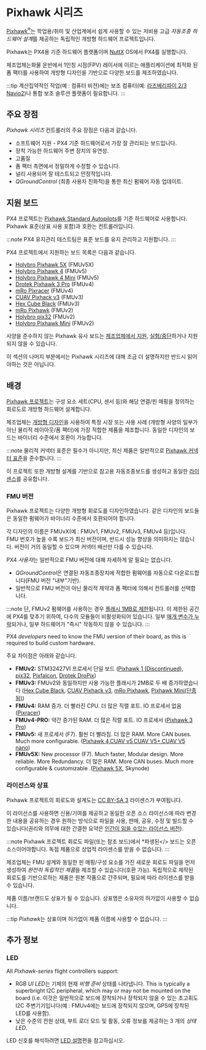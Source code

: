 # Pixhawk 시리즈

[Pixhawk<sup>&reg;</sup>](https://pixhawk.org/)는 학업용/취미 및 산업계에서 쉽게 사용할 수 있는 저비용 고급 *자동조종 하드웨어 설계*를 제공하는 독립적인 개방형 하드웨어 프로젝트입니다.

Pixhawk는 PX4용 기준 하드웨어 플랫폼이며 [NuttX](https://nuttx.apache.org/) OS에서 PX4를 실행합니다.

제조업체는화물 운반에서 1인칭 시점(FPV) 레이서에 이르는 애플리케이션에 최적화 된 폼 팩터를 사용하여 개방형 디자인을 기반으로 다양한 보드를 제조하였습니다.

:::tip
계산집약적인 작업(예 : 컴퓨터 비전)에는 보조 컴퓨터(예: [라즈베리파이 2/3 Navio2](../flight_controller/raspberry_pi_navio2.md))나 통합 보조 솔루션 플랫폼이 필요합니다.
:::

## 주요 장점

*Pixhawk 시리즈* 컨트롤러의 주요 장점은 다음과 같습니다.
* 소프트웨어 지원 - PX4 기준 하드웨어로서 가장 잘 관리되는 보드입니다.
* 장착 가능한 하드웨어 주변 장치의 유연성.
* 고품질
* 폼 팩터 측면에서 정밀하게 수정할 수 있습니다.
* 널리 사용되어 잘 테스트되고 안정적입니다.
* *QGroundControl* (최종 사용자 친화적)을 통한 최신 펌웨어 자동 업데이트.


<span id="recommended"></span>
## 지원 보드

PX4 프로젝트는 [Pixhawk Standard Autopilots](../flight_controller/autopilot_pixhawk_standard.md)를 기준 하드웨어로 사용합니다. Pixhawk 표준(상표 사용 포함)과 호환는 컨트롤러입니다.

:::note
PX4 유지관리 테스트팀은 표준 보드를 유지 관리하고 지원합니다.
:::

PX4 프로젝트에서 지원하는 보드 목록은 다음과 같습니다.
* [Holybro Pixhawk 5X](../flight_controller/pixhawk5x.md) (FMUv5X)
* [Holybro Pixhawk 4](../flight_controller/pixhawk4.md) (FMUv5)
* [Holybro Pixhawk 4 Mini](../flight_controller/pixhawk4_mini.md) (FMUv5)
* [Drotek Pixhawk 3 Pro](../flight_controller/pixhawk3_pro.md) (FMUv4)
* [mRo Pixracer](../flight_controller/pixracer.md)  (FMUv4)
* [CUAV Pixhack v3](../flight_controller/pixhack_v3.md) (FMUv3)
* [Hex Cube Black](../flight_controller/pixhawk-2.md) (FMUv3)
* [mRo Pixhawk](../flight_controller/mro_pixhawk.md) (FMUv2)
* [Holybro pix32](../flight_controller/holybro_pix32.md) (FMUv2)
* [Holybro Pixhawk Mini](../flight_controller/pixhawk_mini.md) (FMUv2)

사양을 준수하지 않는 Pixhawk 유사 보드는 [제조업체에서 지원](../flight_controller/autopilot_manufacturer_supported.md), [실험/중단](../flight_controller/autopilot_experimental.md)하거나 지원되지 않을 수 있습니다.

이 섹션의 나머지 부분에서는 Pixhawk 시리즈에 대해 조금 더 설명하지만 반드시 읽어야하는 것은 아닙니다.

## 배경

[Pixhawk 프로젝트](https://pixhawk.org/)는 구성 요소 세트(CPU, 센서 등)와 해당 연결/핀 매핑을 정의하는 회로도로 개방형 하드웨어 설계합니다.

제조업체는 [개방형 디자인](https://github.com/pixhawk/Hardware)을 사용하여 특정 시장 또는 사용 사례 (개방형 사양의 일부가 아닌 물리적 레이아웃/폼 팩터)에 가장 적합한 제품을 제조합니다. 동일한 디자인의 보드는 바이너리 수준에서 호환이 가능합니다.

:::note
물리적 커넥터 표준은 필수가 아니지만, 최신 제품은 일반적으로 [Pixhawk 커넥터 표준](https://pixhawk.org/pixhawk-connector-standard/)을 준수합니다.
:::

이 프로젝트 또한 개방형 설계를 기반으로 참고용 자동조종보드를 생성하고 동일한 [라이센스](#licensing-and-trademarks)를 공유합니다.

<span id="fmu_versions"></span>
### FMU 버전

Pixhawk 프로젝트는 다양한 개방형 회로도를 디자인하였습니다. 같은 디자인의 보드들은 동일한 펌웨어가 바이너리 수준에서 호환되어야 합니다.

각 디자인의 이름은 FMUvX(예 : FMUv1, FMUv2, FMUv3, FMUv4 등)입니다. FMU 번호가 높을 수록 보드가 최신 버전이며, 반드시 성능 향상을 의미하지는 않습니다. 버전이 거의 동일할 수 있으며 커넥터 배선만 다를 수 있습니다.

PX4 *사용자*는 일반적으로 FMU 버전에 대해 자세하게 알 필요는 없습니다.
  - *QGroundControl*은 연결된 자동조종장치에 적합한 펌웨어를 자동으로 다운로드합니다(FMU 버전 "내부"기반).
  - 일반적으로 FMU 버전이 아닌 물리적 제약과 폼 팩터에 의해서 컨트롤러를 선택합니다.

:::note
단, FMUv2 펌웨어를 사용하는 경우 [플래시 1MB로 제한](../flight_controller/silicon_errata.md#fmuv2-pixhawk-silicon-errata)됩니다. 이 제한된 공간에 PX4를 맞추기 위하여, 다수의 모듈들이 비활성화되어 있습니다. 일부 [매개 변수가 누락](../advanced_config/parameters.md#missing)되거나, 일부 하드웨어가 "즉시" 작동하지 않을 수 있습니다.
:::

PX4 *developers* need to know the FMU version of their board, as this is required to build custom hardware.

주요 차이점은 아래와 같습니다.

- **FMUv2:** STM32427VI 프로세서 단일 보드 ([Pixhawk 1 (Discontinued)](../flight_controller/pixhawk.md), [pix32](../flight_controller/holybro_pix32.md), [Pixfalcon](../flight_controller/pixfalcon.md), [Drotek DroPix](../flight_controller/dropix.md))
- **FMUv3:** FMUv2와 동일하지만 사용 가능한 플래시가 2MB로 두 배 증가하였습니다 ([Hex Cube Black](../flight_controller/pixhawk-2.md), [CUAV Pixhack v3](../flight_controller/pixhack_v3.md), [mRo Pixhawk](../flight_controller/mro_pixhawk.md), [Pixhawk Mini(단종됨)](../flight_controller/pixhawk_mini.md))
- **FMUv4:** RAM 증가. 더 빨라진 CPU. 더 많은 직렬 포트. IO 프로세서 없음 ([Pixracer](../flight_controller/pixracer.md))
- **FMUv4-PRO:** 약간 증가된 RAM. 더 많은 직렬 포트. IO 프로세서 ([Pixhawk 3 Pro](../flight_controller/pixhawk3_pro.md))
- **FMUv5:** 새 프로세서 (F7). 훨씬 더 빨라짐. 더 많은 RAM. More CAN buses. Much more configurable. ([Pixhawk 4](../flight_controller/pixhawk4.md),[CUAV v5](../flight_controller/cuav_v5.md),[CUAV V5+](../flight_controller/cuav_v5_plus.md),[CUAV V5 nano](../flight_controller/cuav_v5_nano.md))
- **FMUv5X:** New processor (F7). Much faster, Modular design. More reliable. More Redundancy. 더 많은 RAM. More CAN buses. Much more configurable & customizable .([Pixhawk 5X](../flight_controller/pixhawk5x.md), Skynode)

<span id="licensing-and-trademarks"></span>
### 라이선스와 상표

Pixhawk 프로젝트의 회로도와 설계도는 [CC BY-SA 3](https://creativecommons.org/licenses/by-sa/3.0/legalcode) 라이센스가 부여됩니다.

이 라이선스를 사용하면 신용/기여를 제공하고 동일한 오픈 소스 라이선스에 따라 변경한 내용을 공유하는 경우 원하는 방식으로 파일을 사용, 판매, 공유, 수정 및 빌드할 수 있습니다(권리와 의무에 대한 간결한 요약은 [인간이 읽을 수있는 라이선스 버전](https://creativecommons.org/licenses/by-sa/3.0/)).

:::note
Pixhawk 프로젝트 회로도 파일(또는 참조 보드)에서 *파생된</> 보드는 오픈 소스이어야합니다. 독점 제품으로 상업적 라이센스를 받을 수 없습니다.
:::

제조업체는 FMU 설계와 동일한 핀 매핑/구성 요소를 가진 새로운 회로도 파일을 먼저 생성하여 *완전히 독립적인 제품*을 제조할 수 있습니다(호환 가능). 독립적으로 제작된 회로도를 기반으로하는 제품은 원본 작품으로 간주되며, 필요에 따라 라이센스를 받을 수 있습니다.

제품 이름/브랜드도 상표가 될 수 있습니다. 상표명은 소유자의 허가없이 사용할 수 없습니다.

:::tip
*Pixhawk*는 상표이며 허가없이 제품 이름에 사용할 수 없습니다.
:::

## 추가 정보

### LED

All *Pixhawk-series* flight controllers support:
* RGB *UI LED*는 기체의 현재 *비행 준비* 상태를 나타냅니다. This is typically a superbright I2C peripheral, which may or may not be mounted on the board (i.e. 이것은 일반적으로 보드에 장착되거나 장착되지 않을 수 있는 초고휘도 I2C 주변기기입니다(예 : FMUv4에는 보드에 장착되지 않으며, GPS에 장착된 LED를 사용함).
* 낮은 수준의 전원 상태, 부트 로더 모드 및 활동, 오류 정보를 제공하는 3 개의 *상태 LED*.

LED 신호를 해석하려면 [LED 설명](../getting_started/led_meanings.md)편을 참고하십시오.
